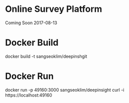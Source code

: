 # Online Survey Platform
Coming Soon
2017-08-13

# Docker Build
docker build -t sangseoklim/deepinshgit
# Docker Run
docker run -p 49160:3000 sangseoklim/deepinsight
curl -i https://localhost:49160
